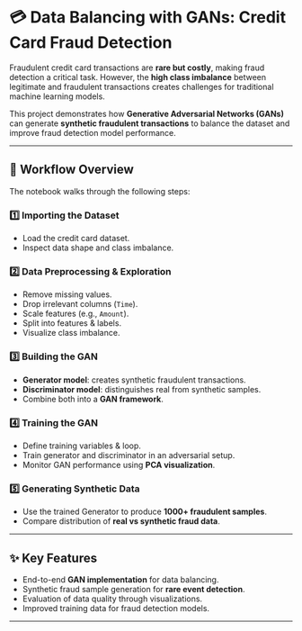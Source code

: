 # 💳 Data Balancing with GANs: Credit Card Fraud Detection

Fraudulent credit card transactions are **rare but costly**, making fraud detection a critical task. However, the **high class imbalance** between legitimate and fraudulent transactions creates challenges for traditional machine learning models.  

This project demonstrates how **Generative Adversarial Networks (GANs)** can generate **synthetic fraudulent transactions** to balance the dataset and improve fraud detection model performance.  

---

## 🚀 Workflow Overview
The notebook walks through the following steps:

### 1️⃣ Importing the Dataset  
- Load the credit card dataset.  
- Inspect data shape and class imbalance.  

### 2️⃣ Data Preprocessing & Exploration  
- Remove missing values.  
- Drop irrelevant columns (`Time`).  
- Scale features (e.g., `Amount`).  
- Split into features & labels.  
- Visualize class imbalance.  

### 3️⃣ Building the GAN  
- **Generator model**: creates synthetic fraudulent transactions.  
- **Discriminator model**: distinguishes real from synthetic samples.  
- Combine both into a **GAN framework**.  

### 4️⃣ Training the GAN  
- Define training variables & loop.  
- Train generator and discriminator in an adversarial setup.  
- Monitor GAN performance using **PCA visualization**.  

### 5️⃣ Generating Synthetic Data  
- Use the trained Generator to produce **1000+ fraudulent samples**.  
- Compare distribution of **real vs synthetic fraud data**.  

---

## ✨ Key Features
- End-to-end **GAN implementation** for data balancing.  
- Synthetic fraud sample generation for **rare event detection**.  
- Evaluation of data quality through visualizations.  
- Improved training data for fraud detection models.  

---


